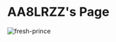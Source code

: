 # AA8LRZZ's Page

![fresh-prince](https://cloud.githubusercontent.com/assets/16547949/25400882/f44a7464-29c1-11e7-8f45-327d67cb961a.jpg)

<Enter a phrase describing the above image>
